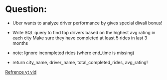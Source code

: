 # Question:
- Uber wants to analyze driver performance by gives special diwali bonus!

- Write SQL query to find top drivers based on the highest avg rating in each city
Make sure they have completed at least 5 rides in last 3 months

- note: Ignore incompleted rides (where end_time is missing)

- return city_name, driver_name, total_completed_rides, avg_rating!


[Refrence yt vid](https://www.youtube.com/watch?v=6SrO1b3qOgo)
